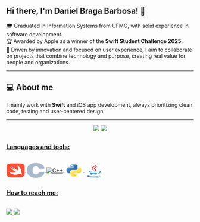 <!--
**dbragabarbosa/dbragabarbosa** is a ✨ _special_ ✨ repository because its `README.md` (this file) appears on your GitHub profile.

Here are some ideas to get you started:

- 🔭 I’m currently working on ...
- 🌱 I’m currently learning ...
- 👯 I’m looking to collaborate on ...
- 🤔 I’m looking for help with ...
- 💬 Ask me about ...
- 📫 How to reach me: ...
- 😄 Pronouns: ...
- ⚡ Fun fact: ...

<img height="200em" src="https://github-readme-stats.vercel.app/api?username=dbragabarbosa&show_icons=true&theme=tokyonight&include_all_commits=true&count_private=true"/>
-->


## Hi there, I'm Daniel Braga Barbosa! 👋

🎓 Graduated in Information Systems from UFMG, with solid experience in software development.  
🏆 Awarded by Apple as a winner of the **Swift Student Challenge 2025**.  
🚀 Driven by innovation and focused on user experience, I aim to collaborate on projects that combine technology and purpose, creating real value for people and organizations.

---

## 💻 About me
I mainly work with **Swift** and iOS app development, always prioritizing clean code, testing and user-centered design.

---

<div align="center">
  
<img height="200em" src="https://github-readme-stats.vercel.app/api?username=dbragabarbosa&show_icons=true&theme=tokyonight&include_all_commits=true&count_private=true"/>
  <a href="https://github.com/dbragabarbosa">
  <img height="200em" src="https://github-readme-stats.vercel.app/api/top-langs/?username=dbragabarbosa&layout=compact&langs_count=7&theme=tokyonight&hide=jupyter%20notebook"/>
</div>

##
<h3>Languages and tools:</h3>
<div style="display: inline_block"><br>
  <img align="center" alt="Swift" height="40" width="50" src="https://raw.githubusercontent.com/devicons/devicon/master/icons/swift/swift-original.svg">
  <img align="center" alt="C" height="40" width="50" src="https://raw.githubusercontent.com/devicons/devicon/master/icons/c/c-original.svg">
  <img align="center" alt="C++" height="40" width="50" src="https://cdn.jsdelivr.net/gh/devicons/devicon/icons/cplusplus/cplusplus-original.svg">
  <img align="center" alt="Python" height="40" width="50" src="https://raw.githubusercontent.com/devicons/devicon/master/icons/python/python-original.svg">
  <img align="center" alt="Python" height="40" width="50" src="https://raw.githubusercontent.com/devicons/devicon/master/icons/java/java-original.svg">
</div>

##
  
 <h3>How to reach me:</h3>
  </br>
<div> 
  <a href="https://www.linkedin.com/in/daniel-braga-barbosa/" target="_blank"><img src="https://img.shields.io/badge/-LinkedIn-%230077B5?style=for-the-badge&logo=linkedin&logoColor=white" target="_blank">
  <a href = "mailto:dbragabarbosa@gmail.com"><img src="https://img.shields.io/badge/-Gmail-%23333?style=for-the-badge&logo=gmail&logoColor=white" target="_blank"></a>

